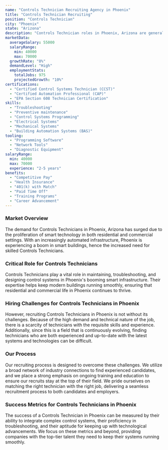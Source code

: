 ```yaml
---
name: "Controls Technician Recruiting Agency in Phoenix"
title: "Controls Technician Recruiting"
position: "Controls Technician"
city: "Phoenix"
state: "Arizona"
description: "Controls Technician roles in Phoenix, Arizona are generally involved in troubleshooting, maintaining, and programming control systems in various industrial settings."
marketData:
  averageSalary: 55000
  salaryRange:
    min: 40000
    max: 70000
  growthRate: "8%"
  demandLevel: "High"
  employmentStats:
    totalJobs: 975
    projectedGrowth: "10%"
certifications:
  - "Certified Control Systems Technician (CCST)"
  - "Certified Automation Professional (CAP)"
  - "EPA Section 608 Technician Certification"
skills:
  - "Troubleshooting"
  - "Preventive maintenance"
  - "Control Systems Programming"
  - "Electrical Systems"
  - "Mechanical Systems"
  - "Building Automation Systems (BAS)"
tooling:
  - "Programming Software"
  - "Network Tools"
  - "Diagnostic Equipment"
salaryRange:
  min: 40000
  max: 70000
  experience: "2-5 years"
benefits:
  - "Competitive Pay"
  - "Health Insurance"
  - "401(k) with Match"
  - "Paid Time Off"
  - "Training Programs"
  - "Career Advancement"
---
```


### Market Overview
The demand for Controls Technicians in Phoenix, Arizona has surged due to the proliferation of smart technology in both residential and commercial settings. With an increasingly automated infrastructure, Phoenix is experiencing a boom in smart buildings, hence the increased need for skilled Controls Technicians.

### Critical Role for Controls Technicians
Controls Technicians play a vital role in maintaining, troubleshooting, and designing control systems in Phoenix's booming smart infrastructure. Their expertise helps keep modern buildings running smoothly, ensuring that residential and commercial life in Phoenix continues to thrive.

### Hiring Challenges for Controls Technicians in Phoenix
However, recruiting Controls Technicians in Phoenix is not without its challenges. Because of the high demand and technical nature of the job, there is a scarcity of technicians with the requisite skills and experience. Additionally, since this is a field that is continuously evolving, finding technicians who are both experienced and up-to-date with the latest systems and technologies can be difficult.

### Our Process
Our recruiting process is designed to overcome these challenges. We utilize a broad network of industry connections to find experienced candidates, and we place a strong emphasis on ongoing training and education to ensure our recruits stay at the top of their field. We pride ourselves on matching the right technician with the right job, delivering a seamless recruitment process to both candidates and employers.

### Success Metrics for Controls Technicians in Phoenix
The success of a Controls Technician in Phoenix can be measured by their ability to integrate complex control systems, their proficiency in troubleshooting, and their aptitude for keeping up with technological advancements. We focus on these metrics and beyond, providing companies with the top-tier talent they need to keep their systems running smoothly.